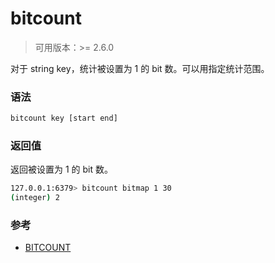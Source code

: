 # bitcount

> 可用版本：>= 2.6.0

对于 string key，统计被设置为 1 的 bit 数。可以用指定统计范围。

### 语法

```bash
bitcount key [start end]
```

### 返回值

返回被设置为 1 的 bit 数。

```bash
127.0.0.1:6379> bitcount bitmap 1 30
(integer) 2
```


### 参考

- [BITCOUNT](http://www.redis.cn/commands/bitcount.html)